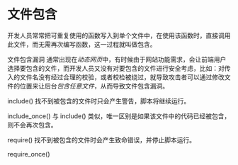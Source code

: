 # 文件包含

开发人员常常把可重复使用的函数写入到单个文件中，在使用该函数时，直接调用此文件，而无需再次编写函数，这一过程就叫做包含。

文件包含漏洞 通常出现在*动态网页*中，有时候由于网站功能需求，会让前端用户选择要包含的文件，而开发人员又没有对要包含的文件进行安全考虑，比如：对传入的文件名没有经过合理的校验，或者校检被绕过，就导致攻击者可以通过修改文件的位置来让后台*包含任意文件*，从而导致文件包含漏洞。

include()
找不到被包含的文件时只会产生警告，脚本将继续运行。

include_once()
与 include() 类似，唯一区别是如果该文件中的代码已经被包含，则不会再次包含。

require()
找不到被包含的文件时会产生致命错误，并停止脚本运行。

require_once()
